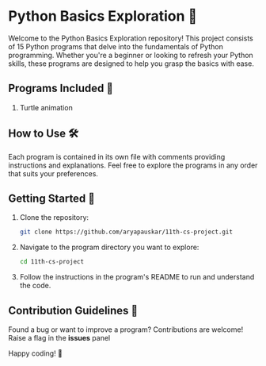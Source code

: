 
# Python Basics Exploration 🐍

Welcome to the Python Basics Exploration repository! This project consists of 15 Python programs that delve into the fundamentals of Python programming. Whether you're a beginner or looking to refresh your Python skills, these programs are designed to help you grasp the basics with ease.

## Programs Included 🚀

1. Turtle animation

## How to Use 🛠️

Each program is contained in its own file with comments providing instructions and explanations. Feel free to explore the programs in any order that suits your preferences.

## Getting Started 🏁

1. Clone the repository:

   ```bash
   git clone https://github.com/aryapauskar/11th-cs-project.git
   ```

2. Navigate to the program directory you want to explore:

   ```bash
   cd 11th-cs-project
   ```

3. Follow the instructions in the program's README to run and understand the code.

## Contribution Guidelines 🤝

Found a bug or want to improve a program? Contributions are welcome! Raise a flag in the **issues** panel

Happy coding! 🚀
